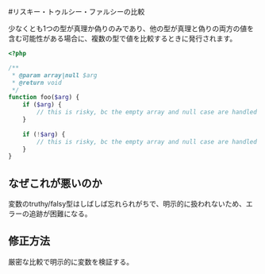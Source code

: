 #リスキー・トゥルシー・ファルシーの比較

少なくとも1つの型が真理か偽りのみであり、他の型が真理と偽りの両方の値を含む可能性がある場合に、複数の型で値を比較するときに発行されます。

```php
<?php

/**
 * @param array|null $arg
 * @return void
 */
function foo($arg) {
    if ($arg) {
        // this is risky, bc the empty array and null case are handled together
    }
    
    if (!$arg) {
        // this is risky, bc the empty array and null case are handled together  
    }
}
```

## なぜこれが悪いのか

変数のtruthy/falsy型はしばしば忘れられがちで、明示的に扱われないため、エラーの追跡が困難になる。

## 修正方法

厳密な比較で明示的に変数を検証する。

